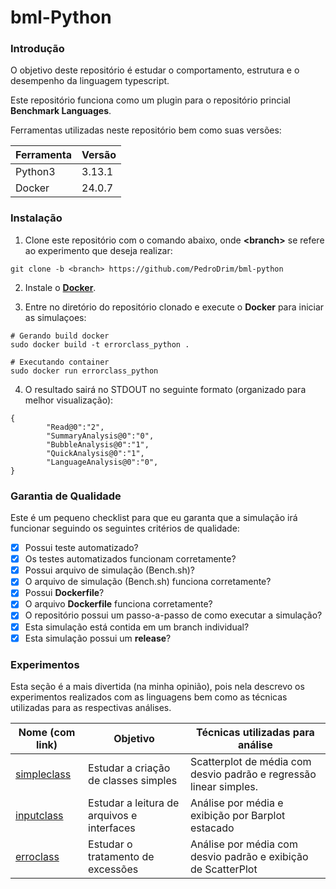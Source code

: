 # bml-Python

### Introdução

O objetivo deste repositório é estudar o comportamento, estrutura e o desempenho da linguagem typescript.

Este repositório funciona como um plugin para o repositório princial **Benchmark Languages**.

Ferramentas utilizadas neste repositório bem como suas versões:

|Ferramenta |Versão  |
|-----------|--------|
|Python3    |3.13.1  |
|Docker     |24.0.7  |

### Instalação

1. Clone este repositório com o comando abaixo, onde **\<branch\>** se refere ao experimento que deseja realizar:

```
git clone -b <branch> https://github.com/PedroDrim/bml-python
```

2. Instale o [**Docker**](https://docs.docker.com/engine/install/).

3. Entre no diretório do repositório clonado e execute o **Docker** para iniciar as simulaçoes:

```
# Gerando build docker
sudo docker build -t errorclass_python .

# Executando container
sudo docker run errorclass_python
```

4. O resultado sairá no STDOUT no seguinte formato (organizado para melhor visualização):

```
{
        "Read@0":"2",
        "SummaryAnalysis@0":"0",
        "BubbleAnalysis@0":"1",
        "QuickAnalysis@0":"1",
        "LanguageAnalysis@0":"0",
}
```

### Garantia de Qualidade

Este é um pequeno checklist para que eu garanta que a simulação irá funcionar seguindo os seguintes critérios de qualidade:

- [x] Possui teste automatizado?
- [x] Os testes automatizados funcionam corretamente?
- [x] Possui arquivo de simulação (Bench.sh)?
- [x] O arquivo de simulação (Bench.sh) funciona corretamente?
- [x] Possui **Dockerfile**?
- [x] O arquivo **Dockerfile** funciona corretamente?
- [x] O repositório possui um passo-a-passo de como executar a simulação?
- [x] Esta simulação está contida em um branch individual?
- [x] Esta simulação possui um **release**?

### Experimentos

Esta seção é a mais divertida (na minha opinião), pois nela descrevo os experimentos realizados com as linguagens bem como as técnicas utilizadas para as respectivas análises.

| Nome (com link) | Objetivo | Técnicas utilizadas para análise |
|-----------------|----------|----------------------------------|
| [simpleclass](https://github.com/PedroDrim/Benchmark-Languages/blob/simpleclass/Documents/simpleclass.md) | Estudar a criação de classes simples | Scatterplot de média com desvio padrão e regressão linear simples.|
| [inputclass](https://github.com/PedroDrim/Benchmark-Languages/blob/master/outputs/inputclass/inputclass.md) | Estudar a leitura de arquivos e interfaces | Análise por média e exibição por Barplot estacado |
| [erroclass](https://github.com/PedroDrim/Benchmark-Languages/blob/master/outputs/errorclass/errorclass.md) | Estudar o tratamento de excessões | Análise por média com desvio padrão e exibição de ScatterPlot |
